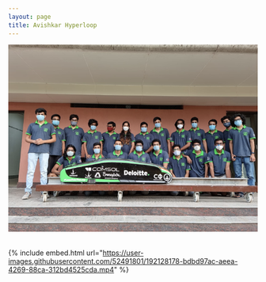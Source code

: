 ```yaml
---
layout: page
title: Avishkar Hyperloop
---
```


![IPM1_photo](/assets/team_pic.png) <br /> <br />
<!-- ![IPM2_photo](/assets/IPMapping_2.jpg) <br /> <br />
![mapping_photo](/assets/top_map_2.png) <br /> <br /> -->

{% include embed.html url="https://user-images.githubusercontent.com/52491801/192128178-bdbd97ac-aeea-4269-88ca-312bd4525cda.mp4" %}
